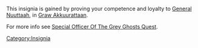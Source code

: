 This insignia is gained by proving your competence and loyalty to
[General Nuuttaah](General_Nuuttaah "wikilink"), in [Graw
Akkuurattaan](:Category:Graw_Akkuurattaan "wikilink").

For more info see [Special Officer Of The Grey Ghosts
Quest](Special_Officer_Of_The_Grey_Ghosts_Quest "wikilink").

[Category:Insignia](Category:Insignia "wikilink")
